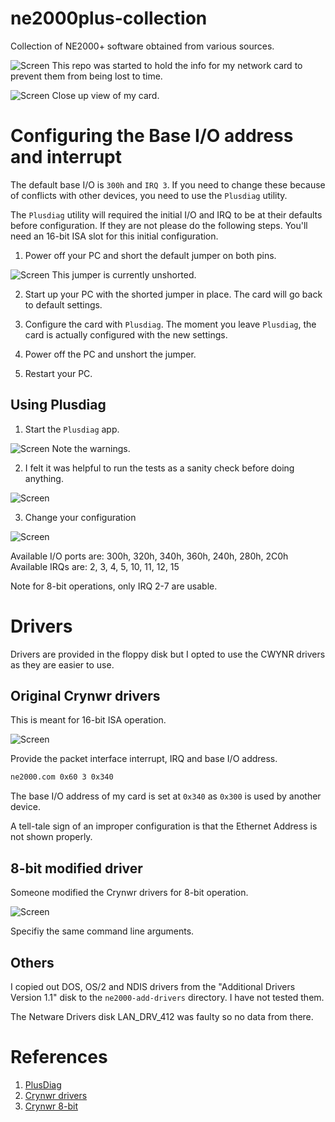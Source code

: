 # ne2000plus-collection
Collection of NE2000+ software obtained from various sources. 

![Screen](images/allboxes.jpg)
This repo was started to hold the info for my network card to prevent them from being lost to time.

![Screen](images/ne2000card.jpg)
Close up view of my card.

# Configuring the Base I/O address and interrupt

The default base I/O is `300h` and `IRQ 3`. If you need to change these because of conflicts with other devices, you need to use the `Plusdiag` utility.

The `Plusdiag` utility will required the initial I/O and IRQ to be at their defaults before configuration. If they are not please do the following steps. You'll need an 16-bit ISA slot for this initial configuration.

1. Power off your PC and short the default jumper on both pins.

![Screen](images/default-jumper.jpg)
This jumper is currently unshorted.

2. Start up your PC with the shorted jumper in place. The card will go back to default settings.

3. Configure the card with `Plusdiag`. The moment you leave `Plusdiag`, the card is actually configured with the new settings.

4. Power off the PC and unshort the jumper.

5. Restart your PC.

## Using Plusdiag

1. Start the `Plusdiag` app.

![Screen](images/plusdiag-initial.jpg)
Note the warnings.

2. I felt it was helpful to run the tests as a sanity check before doing anything.

![Screen](images/plusdiag-tests.jpg)

3. Change your configuration

![Screen](images/plusdiag-change-config.jpg)

Available I/O ports are: 300h, 320h, 340h, 360h, 240h, 280h, 2C0h
Available IRQs are: 2, 3, 4, 5, 10, 11, 12, 15

Note for 8-bit operations, only IRQ 2-7 are usable.

# Drivers

Drivers are provided in the floppy disk but I opted to use the CWYNR drivers as they are easier to use.

## Original Crynwr drivers
This is meant for 16-bit ISA operation.

![Screen](images/crynwr-original.jpg)

Provide the packet interface interrupt, IRQ and base I/O address.

```bash
ne2000.com 0x60 3 0x340
```
The base I/O address of my card is set at `0x340` as `0x300` is used by another device.

A tell-tale sign of an improper configuration is that the Ethernet Address is not shown properly.

## 8-bit modified driver

Someone modified the Crynwr drivers for 8-bit operation.

![Screen](images/crynwr-8-bit-mod.jpg)

Specifiy the same command line arguments.

## Others

I copied out DOS, OS/2 and NDIS drivers from the "Additional Drivers Version 1.1" disk to the `ne2000-add-drivers` directory. I have not tested them.

The Netware Drivers disk LAN_DRV_412 was faulty so no data from there.

# References

1. [PlusDiag](https://www.driverguide.com/driver/detail.php?driverid=69426)
2. [Crynwr drivers](https://www.ibiblio.org/pub/micro/pc-stuff/freedos/files/distributions/1.2/repos/pkg-html/crynwr.html)
3. [Crynwr 8-bit](http://www.vcfed.org/forum/showthread.php?41081-NE2000-Packet-drivers-for-8-bit-slots)
